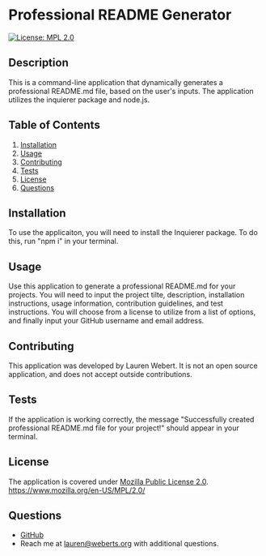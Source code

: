 # Professional README Generator

[![License: MPL 2.0](https://img.shields.io/badge/License-MPL_2.0-brightgreen.svg)](https://opensource.org/licenses/MPL-2.0)

## Description
This is a command-line application that dynamically generates a professional README.md file, based on the user's inputs. The application utilizes the inquierer package and node.js.

## Table of Contents
1. [Installation](#installation)
2. [Usage](#usage)
3. [Contributing](#contributing)
4. [Tests](#tests)
5. [License](#license)
6. [Questions](#questions)


## Installation
To use the applicaiton, you will need to install the Inquierer package. To do this, run "npm i" in your terminal.

## Usage
Use this application to generate a professional README.md for your projects. You will need to input the project tilte, description, installation instructions, usage information, contribution guidelines, and test instructions. You will choose from a license to utilize from a list of options, and finally input your GitHub username and email address.

## Contributing
This application was developed by Lauren Webert. It is not an open source application, and does not accept outside contributions.

## Tests
If the application is working correctly, the message "Successfully created professional README.md file for your project!" should appear in your terminal.

## License
The application is covered under [Mozilla Public License 2.0](https://www.mozilla.org/en-US/MPL/2.0/).   
https://www.mozilla.org/en-US/MPL/2.0/


## Questions
- [GitHub](lwebert)
- Reach me at [lauren@weberts.org](lauren@weberts.org) with additional questions.


